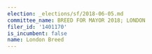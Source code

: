 ```yaml
---
election: _elections/sf/2018-06-05.md
committee_name: BREED FOR MAYOR 2018; LONDON
filer_id: '1401170'
is_incumbent: false
name: London Breed
---
```

